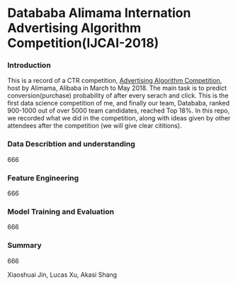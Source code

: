 # Datababa Alimama Internation Advertising Algorithm Competition(IJCAI-2018)
### Introduction
This is a record of a CTR competition, [Advertising Algorithm Competition](https://tianchi.aliyun.com/competition/introduction.htm?raceId=231647), host by Alimama, Alibaba in March to May 2018. The main task is to predict conversion(purchase) probability of after every serach and click. This is the first data science competition of me, and finally our team, Datababa, ranked 900-1000 out of over 5000 team candidates, reached Top 18%. In this repo, we recorded what we did in the competition, along with ideas given by other attendees after the competition (we will give clear cititions). 

### Data Describtion and understanding
666

### Feature Engineering
666

### Model Training and Evaluation
666

### Summary
666


Xiaoshuai Jin, Lucas Xu,  Akasi Shang
